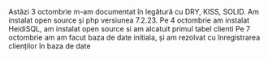 Astăzi 3 octombrie m-am documentat în legătură cu DRY, KISS, SOLID. Am instalat open source și php versiunea 7.2.23.
Pe 4 octombrie am instalat HeidiSQL, am instalat open source si am alcatuit primul tabel clienti 
Pe 7 octombrie am am facut baza de date initiala, și am rezolvat cu înregistrarea clienților în baza de date
